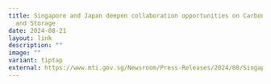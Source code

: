 ```yaml
---
title: Singapore and Japan deepen collaboration opportunities on Carbon Capture
  and Storage
date: 2024-08-21
layout: link
description: ""
image: ""
variant: tiptap
external: https://www.mti.gov.sg/Newsroom/Press-Releases/2024/08/Singapore-and-Japan-deepen-collaboration-opportunities-on-Carbon-Capture-and-Storage
---
```

